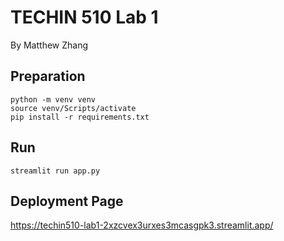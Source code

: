 # TECHIN 510 Lab 1

By Matthew Zhang

## Preparation

```
python -m venv venv   
source venv/Scripts/activate  
pip install -r requirements.txt 
```

## Run

```
streamlit run app.py
```

## Deployment Page

https://techin510-lab1-2xzcvex3urxes3mcasgpk3.streamlit.app/
